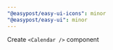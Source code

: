 ```yaml
---
"@easypost/easy-ui-icons": minor
"@easypost/easy-ui": minor
---
```


Create `<Calendar />` component
